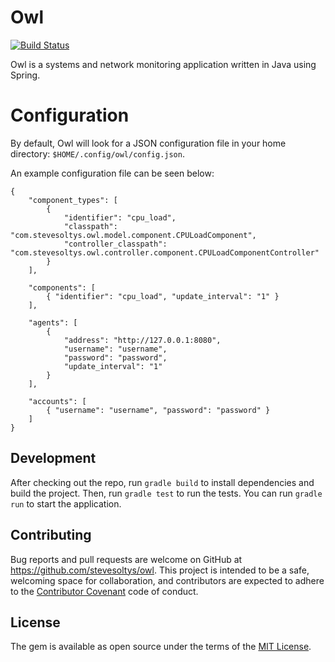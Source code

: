 # Owl
[![Build Status](https://travis-ci.org/stevesoltys/owl.svg?branch=master)](https://travis-ci.org/stevesoltys/owl)  

Owl is a systems and network monitoring application written in Java using Spring.

# Configuration
By default, Owl will look for a JSON configuration file in your home directory: ```$HOME/.config/owl/config.json```.

An example configuration file can be seen below:

```
{
    "component_types": [
        {
            "identifier": "cpu_load",
            "classpath": "com.stevesoltys.owl.model.component.CPULoadComponent",
            "controller_classpath": "com.stevesoltys.owl.controller.component.CPULoadComponentController"
        }
    ],

    "components": [
        { "identifier": "cpu_load", "update_interval": "1" }
    ],

    "agents": [
        {
            "address": "http://127.0.0.1:8080",
            "username": "username",
            "password": "password",
            "update_interval": "1"
        }
    ],

    "accounts": [
        { "username": "username", "password": "password" }
    ]
}
```

## Development
After checking out the repo, run `gradle build` to install dependencies and build the project. Then, run `gradle test`
to run the tests. You can run `gradle run` to start the application.

## Contributing
Bug reports and pull requests are welcome on GitHub at https://github.com/stevesoltys/owl. This project is intended to
be a safe, welcoming space for collaboration, and contributors are expected to adhere to the
[Contributor Covenant](http://contributor-covenant.org) code of conduct.

## License
The gem is available as open source under the terms of the [MIT License](http://opensource.org/licenses/MIT).
